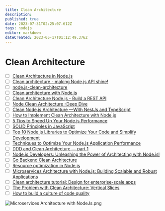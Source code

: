 ```yaml
---
title: Clean Architecture
description: 
published: true
date: 2023-07-31T02:25:07.612Z
tags: nodejs
editor: markdown
dateCreated: 2023-05-17T01:12:49.376Z
---
```


# Clean Architecture
- [ ] [Clean Architecture in Node.js](https://medium.com/@ben.dev.io/clean-architecture-in-node-js-39c3358d46f3)
- [ ] [Clean architecture - making Node.js API shine!](https://itnext.io/clean-architecture-making-node-js-api-shine-38134b8f9b5c)
- [ ] [node.js-clean-architecture](https://github.com/panagiop/node.js-clean-architecture/tree/master)
- [ ] [Clean architecture with Node.js](https://javascript.plainenglish.io/clean-code-with-node-js-994e9b6b7e56)
- [ ] [Clean Architecture Node.js - Build a REST API](https://mannhowie.com/clean-architecture-node)
- [ ] [Node Clean Architecture -Deep Dive](https://roystack.home.blog/2019/10/22/node-clean-architecture-deep-dive/)
- [ ] [Clean Node.js Architecture —With NestJs and TypeScript](https://betterprogramming.pub/clean-node-js-architecture-with-nestjs-and-typescript-34b9398d790f)
- [ ] [How to Implement Clean Architecture with Node.js](https://medium.com/@lujavascript/how-to-implement-clean-architecture-with-node-js-c2b3bbfd3c7f)
- [ ] [5 Tips to Speed Up Your Node.js Performance](https://medium.com/@akashjha9041/5-tips-to-speed-up-your-node-js-performance-12c9ff7ec70)
- [ ] [SOLID Principles in JavaScript](https://medium.com/@akashjha9041/solid-principles-in-javascript-ab69197e4cf7)
- [ ] [Top 10 Node.js Libraries to Optimize Your Code and Simplify Development](https://mobileappcircular.com/top-10-node-js-libraries-to-optimize-your-application-performance-30cff34bcbdc)
- [ ] [Techniques to Optimize Your Node.js Application Performance](https://faun.pub/techniques-to-optimize-your-node-js-application-performance-bcbdfc61e02)
- [ ] [DDD and Clean Architecture — part 1](https://medium.com/@eng.hibrahem/ddd-and-clean-architecture-part-1-9a514b964395)
- [ ] [Node.js Developers: Unleashing the Power of Architecting with Node.js!](https://medium.com/@rafaellevissa/node-js-developers-unleashing-the-power-of-architecting-with-node-js-fb867cf072a6)
- [ ] [Go Backend Clean Architecture](https://medium.com/@amitshekhar/go-backend-clean-architecture-fa3eb19d217)
- [ ] [Resource optimization in Node.js](https://medium.com/pipedrive-engineering/resource-optimization-in-node-js-c90c731f9df4)
- [ ] [Microservices Architecture with Node.js: Building Scalable and Robust Applications](https://medium.com/@adarsh_d/microservices-architecture-with-node-js-building-scalable-and-robust-applications-de278a090c39)
- [ ] [Clean architecture tutorial: Design for enterprise-scale apps](https://learningdaily.dev/clean-architecture-tutorial-design-for-enterprise-scale-apps-ce58dc9102a2)
- [ ] [The Problem with Clean Architecture: Vertical Slices](https://medium.com/design-microservices-architecture-with-patterns/the-problem-with-clean-architecture-vertical-slices-111537c0ffcb)
- [ ] [How to build a culture of code quality](https://alex-omeyer.medium.com/how-to-build-a-culture-of-code-quality-c10c1d648cd5)

![Microservices Architecture with NodeJs.png](http://192.168.25.60:8000/files/file_storage/b189c4af.png)